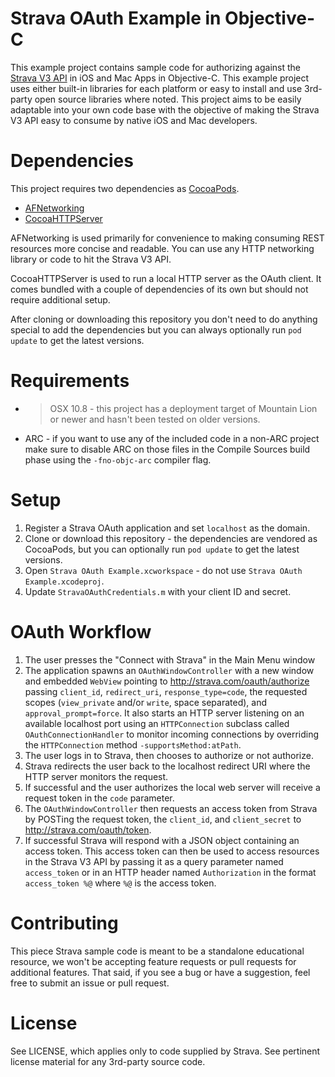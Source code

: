 # Strava OAuth Example in Objective-C

This example project contains sample code for authorizing against the
[Strava V3 API](http://developer.strava.com) in iOS and Mac Apps in Objective-C.
This example project uses either built-in libraries for each platform or easy to
install and use 3rd-party open source libraries where noted. This project aims to
be easily adaptable into your own code base with the objective of making the
Strava V3 API easy to consume by native iOS and Mac developers.

# Dependencies

This project requires two dependencies as [CocoaPods](http://cocoapods.org).

* [AFNetworking](https://github.com/AFNetworking/AFNetworking)
* [CocoaHTTPServer](https://github.com/robbiehanson/CocoaHTTPServer)

AFNetworking is used primarily for convenience to making consuming REST resources
more concise and readable. You can use any HTTP networking library or code to hit
the Strava V3 API.

CocoaHTTPServer is used to run a local HTTP server as the OAuth client. It comes bundled
with a couple of dependencies of its own but should not require additional setup.

After cloning or downloading this repository you don't need to do
anything special to add the dependencies but you can always optionally
run `pod update` to get the latest versions.

# Requirements

* > OSX 10.8 - this project has a deployment target of Mountain Lion or
  newer and hasn't been tested on older versions.
* ARC - if you want to use any of the included code in a non-ARC project make
sure to disable ARC on those files in the Compile Sources build phase using the
`-fno-objc-arc` compiler flag.

# Setup

1. Register a Strava OAuth application and set `localhost` as the domain.
2. Clone or download this repository - the dependencies are vendored as
CocoaPods, but you can optionally run `pod update` to get the latest
versions.
3. Open `Strava OAuth Example.xcworkspace` - do not use `Strava OAuth
Example.xcodeproj`.
4. Update `StravaOAuthCredentials.m` with your client ID and secret.

# OAuth Workflow

1. The user presses the "Connect with Strava" in the Main Menu window
2. The application spawns an `OAuthWindowController` with a new window and embedded `WebView`
		pointing to http://strava.com/oauth/authorize passing `client_id`, `redirect_uri`, `response_type=code`,
		the requested scopes (`view_private` and/or `write`, space separated), and `approval_prompt=force`.
		It also starts an HTTP server listening on an available localhost
    port using an `HTTPConnection` subclass called `OAuthConnectionHandler` to monitor incoming connections
    by overriding the `HTTPConnection` method `-supportsMethod:atPath`.
3. The user logs in to Strava, then chooses to authorize or not authorize.
4. Strava redirects the user back to the localhost redirect URI where the HTTP server monitors the
		request.
5. If successful and the user authorizes the local web server will receive a request token in the
		`code` parameter.
6. The `OAuthWindowController` then requests an access token from Strava by POSTing the request token,
		the `client_id`, and `client_secret` to http://strava.com/oauth/token.
7. If successful Strava will respond with a JSON object containing an access token. This access token
		can then be used to access resources in the Strava V3 API by passing it as a query parameter named
		`access_token` or in an HTTP header named `Authorization` in the format `access_token %@` where
		`%@` is the access token.

# Contributing

This piece Strava sample code is meant to be a standalone educational resource, we won't
be accepting feature requests or pull requests for additional features. That said, if you
see a bug or have a suggestion, feel free to submit an issue or pull request.

# License

See LICENSE, which applies only to code supplied by Strava. See pertinent license material
for any 3rd-party source code.
